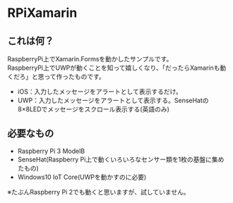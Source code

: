 # RPiXamarin

## これは何？
RaspberryPi上でXamarin.Formsを動かしたサンプルです。  
RaspberryPi上でUWPが動くことを知って嬉しくなり、「だったらXamarinも動くだろ」と思って作ったものです。

- iOS：入力したメッセージをアラートとして表示するだけ。
- UWP：入力したメッセージをアラートとして表示する。SenseHatの8×8LEDでメッセージをスクロール表示する(英語のみ)

## 必要なもの
- Raspberry Pi 3 ModelB
- SenseHat(Raspberry Pi上で動くいろいろなセンサー類を1枚の基盤に集めたもの)
- Windows10 IoT Core(UWPを動かすのに必要)

※たぶんRaspberry Pi 2でも動くと思いますが、試していません。
